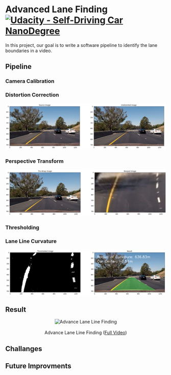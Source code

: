# Advanced Lane Finding [![Udacity - Self-Driving Car NanoDegree](https://s3.amazonaws.com/udacity-sdc/github/shield-carnd.svg)](http://www.udacity.com/drive)

In this project, our goal is to write a software pipeline to identify the lane boundaries in a video.

## Pipeline

### Camera Calibration

### Distortion Correction

<p align="center">
  <img src="Media/src_dst.png"/>
</p>

### Perspective Transform

<p align="center">
  <img src="Media/pre_warp.png"/>
</p>

### Thresholding


### Lane Line Curvature

<p align="center">
  <img src="Media/thresh_result.png"/>
</p>

## Result

<p align="center">
  <img src="Media/BehavioralCloning.gif" alt="Advance Lane Line Finding"/>
  <br/><br/>
  Advance Lane Line Finding (<a target="_blank" href="https://youtu.be/WPRGi-QqG3A">Full Video</a>)
</p>

## Challanges

## Future Improvments


